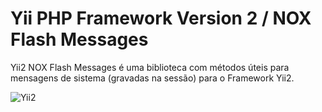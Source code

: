 Yii PHP Framework Version 2 / NOX Flash Messages
================================================

Yii2 NOX Flash Messages é uma biblioteca com métodos úteis para mensagens de sistema (gravadas na sessão) para o Framework Yii2.

![Yii2](https://img.shields.io/badge/Powered_by-Yii_Framework-green.svg?style=flat)
